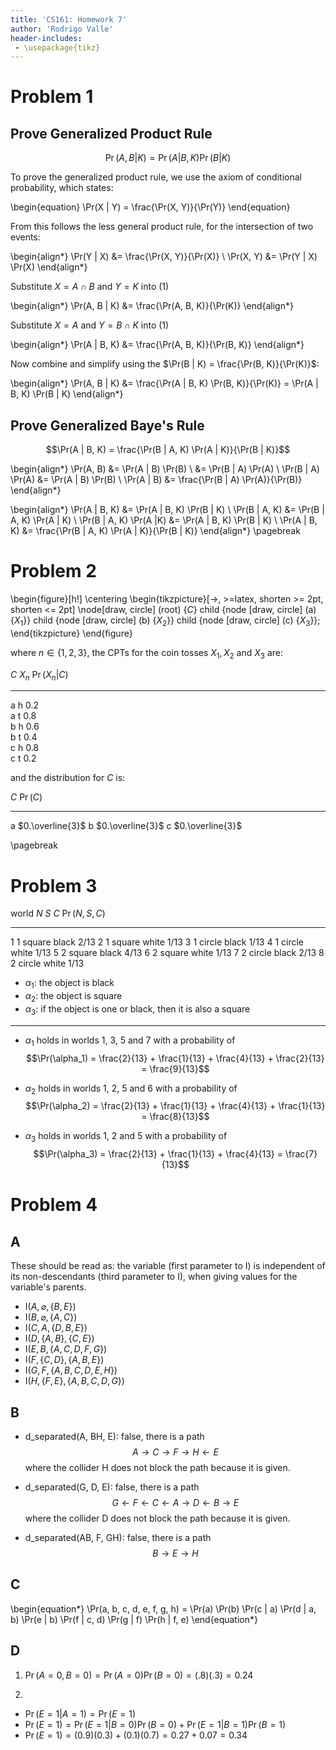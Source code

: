 ```yaml
---
title: 'CS161: Homework 7'
author: 'Rodrigo Valle'
header-includes:
 - \usepackage{tikz}
---
```


<!--
Bayes Theorem, which states:
  $$\Pr(A | B) = \frac{\Pr(B | A) \Pr(A)}{\Pr(B)}$$
-->

# Problem 1

## Prove Generalized Product Rule

  $$\Pr(A, B | K) = \Pr(A | B, K) \Pr(B | K)$$

To prove the generalized product rule, we use the axiom of conditional
probability, which states:

\begin{equation}
    \Pr(X | Y) = \frac{\Pr(X, Y)}{\Pr(Y)}
\end{equation}

From this follows the less general product rule, for the intersection of two
events:

\begin{align*}
    \Pr(Y | X) &= \frac{\Pr(X, Y)}{\Pr(X)} \\
    \Pr(X, Y)  &= \Pr(Y | X) \Pr(X)
\end{align*}

Substitute $X = A \cap B$ and $Y = K$ into (1)

\begin{align*}
    \Pr(A, B | K) &= \frac{\Pr(A, B, K)}{\Pr(K)}
\end{align*}

Substitute $X = A$ and $Y = B \cap K$ into (1)

\begin{align*}
    \Pr(A | B, K) &= \frac{\Pr(A, B, K)}{\Pr(B, K)}
\end{align*}

Now combine and simplify using the $\Pr(B | K) = \frac{\Pr(B, K)}{\Pr(K)}$:

\begin{align*}
    \Pr(A, B | K) &= \frac{\Pr(A | B, K) \Pr(B, K)}{\Pr(K)} = \Pr(A | B, K) \Pr(B | K)
\end{align*}

## Prove Generalized Baye's Rule

  $$\Pr(A | B, K) = \frac{\Pr(B | A, K) \Pr(A | K)}{\Pr(B | K)}$$

\begin{align*}
    \Pr(A, B) &= \Pr(A | B) \Pr(B) \\
              &= \Pr(B | A) \Pr(A) \\
    \Pr(B | A) \Pr(A) &= \Pr(A | B) \Pr(B) \\
    \Pr(A | B) &= \frac{\Pr(B | A) \Pr(A)}{\Pr(B)}
\end{align*}

\begin{align*}
    \Pr(A | B, K) &= \Pr(A | B, K) \Pr(B | K) \\
    \Pr(B | A, K) &= \Pr(B | A, K) \Pr(A | K) \\
    \Pr(B | A, K) \Pr(A |K) &= \Pr(A | B, K) \Pr(B | K) \\
    \Pr(A | B, K) &= \frac{\Pr(B | A, K) \Pr(A | K)}{\Pr(B | K)}
\end{align*}
\pagebreak

# Problem 2
<!--
\begin{tikzpicture}[auto, node distance=3cm, every loop/.style={},
                    thick,main node/.style={circle,draw,font=\sffamily\Large\bfseries}]
-->
\begin{figure}[h!]
\centering
\begin{tikzpicture}[->, >=latex, shorten >= 2pt, shorten <= 2pt]
  \node[draw, circle] (root) {$C$}
    child {node [draw, circle] (a) {$X_1$}}
    child {node [draw, circle] (b) {$X_2$}}
    child {node [draw, circle] (c) {$X_3$}};
\end{tikzpicture}
\end{figure}

where $n \in \{1, 2, 3\}$, the CPTs for the coin tosses $X_1, X_2$ and $X_3$ are:

  $C$   $X_n$   $\Pr(X_n | C)$  
 ----- ------- ----------------  
   a      h         0.2          
   a      t         0.8          
   b      h         0.6          
   b      t         0.4          
   c      h         0.8          
   c      t         0.2          

and the distribution for $C$ is:

  $C$      $\Pr(C)$
 ----- ----------------
   a   $0.\overline{3}$
   b   $0.\overline{3}$
   c   $0.\overline{3}$

\pagebreak

# Problem 3

 world    $N$   $S$     $C$     $\Pr(N, S, C)$
-------  -----  ------  -----  ----------------
   1       1    square  black       2/13
   2       1    square  white       1/13
   3       1    circle  black       1/13
   4       1    circle  white       1/13
   5       2    square  black       4/13
   6       2    square  white       1/13
   7       2    circle  black       2/13
   8       2    circle  white       1/13

- $\alpha_1$: the object is black
- $\alpha_2$: the object is square
- $\alpha_3$: if the object is one or black, then it is also a square

---------------------------------------------------------------------

- $\alpha_1$ holds in worlds 1, 3, 5 and 7 with a probability of
    $$\Pr(\alpha_1) = \frac{2}{13} + \frac{1}{13} + \frac{4}{13} + \frac{2}{13}
                    = \frac{9}{13}$$

- $\alpha_2$ holds in worlds 1, 2, 5 and 6 with a probability of
    $$\Pr(\alpha_2) = \frac{2}{13} + \frac{1}{13} + \frac{4}{13} + \frac{1}{13}
                    = \frac{8}{13}$$

- $\alpha_3$ holds in worlds 1, 2 and 5 with a probability of
    $$\Pr(\alpha_3) = \frac{2}{13} + \frac{1}{13} + \frac{4}{13}
                    = \frac{7}{13}$$

# Problem 4

## A

These should be read as: the variable (first parameter to I) is independent of
its non-descendants (third parameter to I), when giving values for the
variable's parents.

- I$(A, \varnothing, \{B, E\})$
- I$(B, \varnothing, \{A, C\})$
- I$(C, A, \{D, B, E\})$
- I$(D, \{A, B\}, \{C, E\})$
- I$(E, B, \{A, C, D, F, G\})$
- I$(F, \{C, D\}, \{A, B, E\})$
- I$(G, F, \{A, B, C, D, E, H\})$
- I$(H, \{F, E\}, \{A, B, C, D, G\})$

## B

- d_separated(A, BH, E): false, there is a path
    $$A \rightarrow C \rightarrow F \rightarrow H \leftarrow E$$
    where the collider H does not block the path because it is given.

- d_separated(G, D, E): false, there is a path
    $$G \leftarrow F \leftarrow C \leftarrow A \rightarrow D \leftarrow B
        \rightarrow E$$
    where the collider D does not block the path because it is given.

- d_separated(AB, F, GH): false, there is a path
    $$B \rightarrow E \rightarrow H$$

## C
\begin{equation*}
  \Pr(a, b, c, d, e, f, g, h) = \Pr(a) \Pr(b) \Pr(c | a) \Pr(d | a, b)
                                \Pr(e | b) \Pr(f | c, d) \Pr(g | f) \Pr(h | f, e)
\end{equation*}

## D

1. $\Pr(A = 0, B = 0) = \Pr(A = 0) \Pr(B = 0) = (.8)(.3) = 0.24$

2.
 - $\Pr(E = 1 | A = 1) = \Pr(E = 1)$
 - $\Pr(E = 1) = \Pr(E = 1 | B = 0)\Pr(B = 0) + \Pr(E = 1 | B = 1)\Pr(B = 1)$
 - $\Pr(E = 1) = (0.9)(0.3) + (0.1)(0.7) = 0.27 + 0.07 = 0.34$
